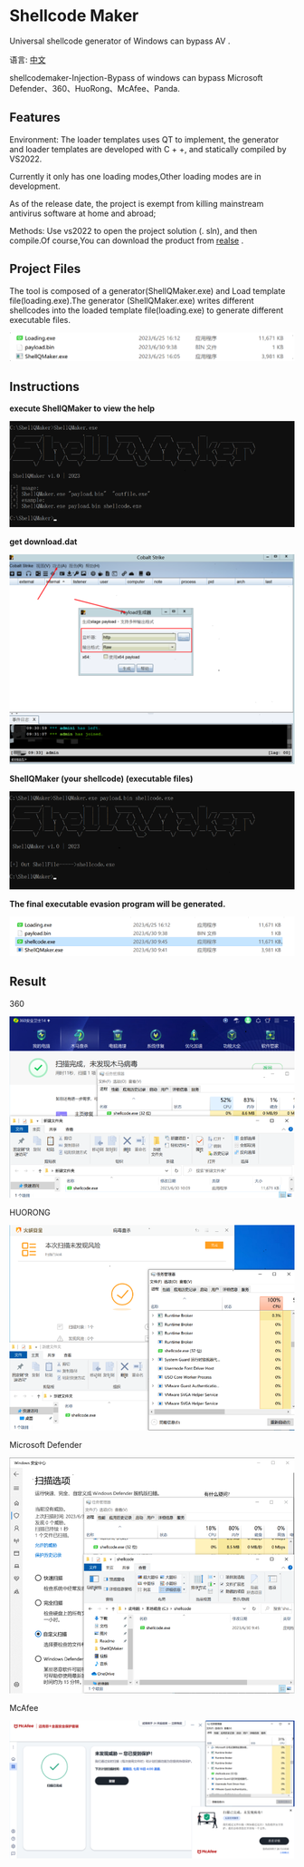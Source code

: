 # Shellcode Maker
Universal shellcode generator of Windows can bypass AV .

语言: [中文](readme.md)

shellcodemaker-Injection-Bypass of windows can bypass Microsoft Defender、360、HuoRong、McAfee、Panda.


## Features

Environment: The loader templates uses QT to implement, the generator and loader templates are developed with C + +, and statically compiled by VS2022.

Currently it only has one loading modes,Other loading modes are in development.

As of the release date, the project is exempt from killing mainstream antivirus software at home and abroad;
 
Methods: Use vs2022 to open the project solution (. sln), and then compile.Of course,You can download the product from [realse]() .
 
## Project Files

  The tool is composed of a generator(ShellQMaker.exe) and Load template file(loading.exe).The generator (ShellQMaker.exe) writes different shellcodes into the loaded template file(loading.exe) to generate different executable files.

<img src="Readme/ShellQMaker-Files-001.png" alt="image-20221124160121278" style="zoom:80%;" />

## Instructions

**execute ShellQMaker to view the help**

![image-20221130105542851](Readme/shellQMaker-Instructions-001.png)

**get download.dat**

![image-20221130105542851](Readme/shellQMaker-Instructions-002.png)

**ShellQMaker (your shellcode) (executable files)**

![image-20221130105542851](Readme/shellQMaker-Instructions-003.png)

**The final executable evasion program will be generated.**

![image-20221130105542851](Readme/shellQMaker-Instructions-004.png)

## Result

360

![image-20221130105542851](Readme/Result-01.png)

HUORONG

![image-20221130105542851](Readme/Result-02.png)

Microsoft Defender

![image-20221130105542851](Readme/Result-03.png)

McAfee

![image-20221130105542851](Readme/Result-04.png)

